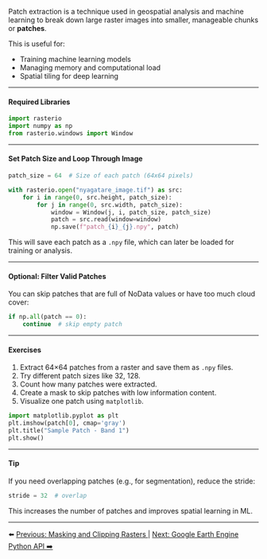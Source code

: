 Patch extraction is a technique used in geospatial analysis and machine learning to break down large raster images into smaller, manageable chunks or **patches**.

This is useful for:

- Training machine learning models
- Managing memory and computational load
- Spatial tiling for deep learning

---

#### Required Libraries

```python
import rasterio
import numpy as np
from rasterio.windows import Window
```

---

#### Set Patch Size and Loop Through Image

```python
patch_size = 64  # Size of each patch (64x64 pixels)

with rasterio.open("nyagatare_image.tif") as src:
    for i in range(0, src.height, patch_size):
        for j in range(0, src.width, patch_size):
            window = Window(j, i, patch_size, patch_size)
            patch = src.read(window=window)
            np.save(f"patch_{i}_{j}.npy", patch)
```

This will save each patch as a `.npy` file, which can later be loaded for training or analysis.

---

#### Optional: Filter Valid Patches

You can skip patches that are full of NoData values or have too much cloud cover:

```python
if np.all(patch == 0):
    continue  # skip empty patch
```

---

#### Exercises

1. Extract 64×64 patches from a raster and save them as `.npy` files.
2. Try different patch sizes like 32, 128.
3. Count how many patches were extracted.
4. Create a mask to skip patches with low information content.
5. Visualize one patch using `matplotlib`.

```python
import matplotlib.pyplot as plt
plt.imshow(patch[0], cmap='gray')
plt.title("Sample Patch - Band 1")
plt.show()
```

---

#### Tip

If you need overlapping patches (e.g., for segmentation), reduce the stride:

```python
stride = 32  # overlap
```

This increases the number of patches and improves spatial learning in ML.

---

⬅️ [Previous: Masking and Clipping Rasters ](Masking_and_Clipping_Rasters.md) | [Next: Google Earth Engine Python API ➡️](GEE_Python_API.md)
